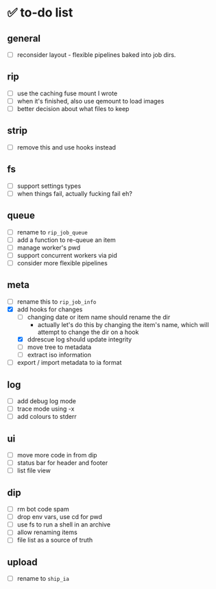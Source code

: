 # ✅ to-do list

## general

- [ ] reconsider layout - flexible pipelines baked into job dirs.

## rip

- [ ] use the caching fuse mount I wrote
- [ ] when it's finished, also use qemount to load images
- [ ] better decision about what files to keep

## strip

- [ ] remove this and use hooks instead

## fs

- [ ] support settings types
- [ ] when things fail, actually fucking fail eh?

## queue

- [ ] rename to `rip_job_queue`
- [ ] add a function to re-queue an item
- [ ] manage worker's pwd
- [ ] support concurrent workers via pid
- [ ] consider more flexible pipelines

## meta

- [ ] rename this to `rip_job_info`
- [x] add hooks for changes
  - [ ] changing date or item name should rename the dir
    - actually let's do this by changing the item's name, which will attempt
      to change the dir on a hook
  - [x] ddrescue log should update integrity
  - [ ] move tree to metadata
  - [ ] extract iso information
- [ ] export / import metadata to ia format

## log

- [ ] add debug log mode
- [ ] trace mode using -x
- [ ] add colours to stderr

## ui

- [ ] move more code in from dip
- [ ] status bar for header and footer
- [ ] list file view

## dip

- [ ] rm bot code spam
- [ ] drop env vars, use cd for pwd
- [ ] use fs to run a shell in an archive
- [ ] allow renaming items
- [ ] file list as a source of truth

## upload

- [ ] rename to `ship_ia` 

